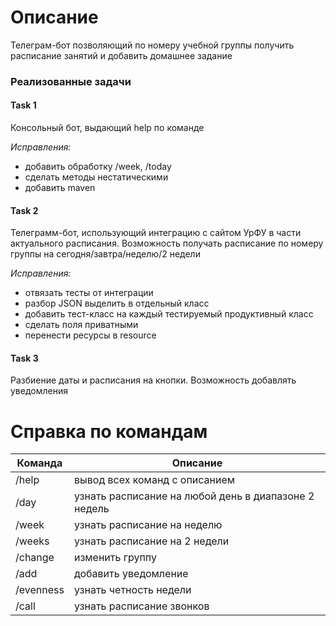 # Описание
Телеграм-бот позволяющий по номеру учебной группы получить расписание 
занятий и добавить домашнее задание
### Реализованные задачи
#### Task 1
Консольный бот, выдающий help по команде  
  
*Исправления:*
- добавить обработку /week, /today  
- сделать методы нестатическими  
- добавить maven  

#### Task 2
Телеграмм-бот, использующий интеграцию с сайтом УрФУ в части актуального расписания. Возможность получать расписание по номеру группы на сегодня/завтра/неделю/2 недели   
  
*Исправления:*
- отвязать тесты от интеграции
- разбор JSON выделить в отдельный класс
- добавить тест-класс на каждый тестируемый продуктивный класс
- сделать поля приватными
- перенести ресурсы в resource 

#### Task 3
Разбиение даты и расписания на кнопки. Возможность добавлять уведомления


# Справка по командам
Команда | Описание
------ | ------
/help|вывод всех команд с описанием
/day|узнать расписание на любой день в диапазоне 2 недель
/week|узнать расписание на неделю
/weeks|узнать расписание на 2 недели
/change|изменить группу
/add | добавить уведомление
/evenness | узнать четность недели
/call | узнать расписание звонков
